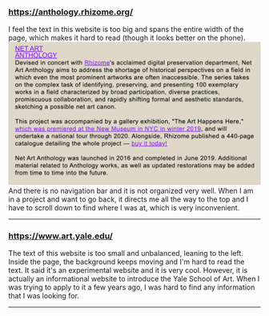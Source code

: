### https://anthology.rhizome.org/  
I feel the text in this website is too big and spans the entire width of the page, which makes it hard to read (though it looks better on the phone). 
![Website Screenshot](./Screenshot.png)
And there is no navigation bar and it is not organized very well. When I am in a project and want to go back, it directs me all the way to the top and I have to scroll down to find where I was at, which is very inconvenient.

---
### https://www.art.yale.edu/
The text of this website is too small and unbalanced, leaning to the left. Inside the page, the background keeps moving and I'm hard to read the text. It said it's an experimental website and it is very cool. However, it is actually an informational website to introduce the Yale School of Art. When I was trying to apply to it a few years ago, I was hard to find any information that I was looking for. 

---

